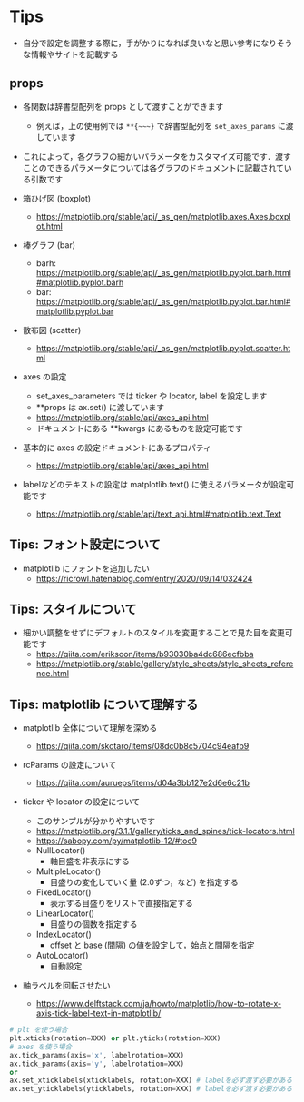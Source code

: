 # Tips

- 自分で設定を調整する際に，手がかりになれば良いなと思い参考になりそうな情報やサイトを記載する

## props

- 各関数は辞書型配列を props として渡すことができます
  - 例えば，上の使用例では `**{~~~}` で辞書型配列を `set_axes_params` に渡しています
- これによって，各グラフの細かいパラメータをカスタマイズ可能です．渡すことのできるパラメータについては各グラフのドキュメントに記載されている引数です
- 箱ひげ図 (boxplot)
    - https://matplotlib.org/stable/api/_as_gen/matplotlib.axes.Axes.boxplot.html
- 棒グラフ (bar)
    - barh: https://matplotlib.org/stable/api/_as_gen/matplotlib.pyplot.barh.html#matplotlib.pyplot.barh
    - bar: https://matplotlib.org/stable/api/_as_gen/matplotlib.pyplot.bar.html#matplotlib.pyplot.bar
- 散布図 (scatter)
    - https://matplotlib.org/stable/api/_as_gen/matplotlib.pyplot.scatter.html

- axes の設定
    - set_axes_parameters では ticker や locator, label を設定します
    - **props は ax.set() に渡しています
    - https://matplotlib.org/stable/api/axes_api.html
    - ドキュメントにある **kwargs にあるものを設定可能です
- 基本的に axes の設定ドキュメントにあるプロパティ
    - https://matplotlib.org/stable/api/axes_api.html
- labelなどのテキストの設定は matplotlib.text() に使えるパラメータが設定可能です
    - https://matplotlib.org/stable/api/text_api.html#matplotlib.text.Text


## Tips: フォント設定について

- matplotlib にフォントを追加したい
    - https://ricrowl.hatenablog.com/entry/2020/09/14/032424

## Tips: スタイルについて

- 細かい調整をせずにデフォルトのスタイルを変更することで見た目を変更可能です
    - https://qiita.com/eriksoon/items/b93030ba4dc686ecfbba
    - https://matplotlib.org/stable/gallery/style_sheets/style_sheets_reference.html

## Tips: matplotlib について理解する

- matplotlib 全体について理解を深める
    - https://qiita.com/skotaro/items/08dc0b8c5704c94eafb9
- rcParams の設定について
    - https://qiita.com/aurueps/items/d04a3bb127e2d6e6c21b
    
- ticker や locator の設定について
    - このサンプルが分かりやすいです
    - https://matplotlib.org/3.1.1/gallery/ticks_and_spines/tick-locators.html
    - https://sabopy.com/py/matplotlib-12/#toc9
    - NullLocator()
        - 軸目盛を非表示にする
    - MultipleLocator()
        - 目盛りの変化していく量 (2.0ずつ，など) を指定する
    - FixedLocator()
        - 表示する目盛りをリストで直接指定する
    - LinearLocator()
        - 目盛りの個数を指定する
    - IndexLocator()
        - offset と base (間隔) の値を設定して，始点と間隔を指定
    - AutoLocator()
        - 自動設定
- 軸ラベルを回転させたい
    - https://www.delftstack.com/ja/howto/matplotlib/how-to-rotate-x-axis-tick-label-text-in-matplotlib/

```python
# plt を使う場合
plt.xticks(rotation=XXX) or plt.yticks(rotation=XXX)
# axes を使う場合
ax.tick_params(axis='x', labelrotation=XXX)
ax.tick_params(axis='y', labelrotation=XXX)
or
ax.set_xticklabels(xticklabels, rotation=XXX) # labelを必ず渡す必要がある
ax.set_yticklabels(yticklabels, rotation=XXX) # labelを必ず渡す必要がある
```

